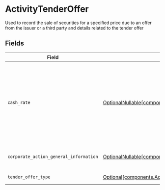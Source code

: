 # ActivityTenderOffer

Used to record the sale of securities for a specified price due to an offer from the issuer or a third party and details related to the tender offer


## Fields

| Field                                                                                                                                                                | Type                                                                                                                                                                 | Required                                                                                                                                                             | Description                                                                                                                                                          | Example                                                                                                                                                              |
| -------------------------------------------------------------------------------------------------------------------------------------------------------------------- | -------------------------------------------------------------------------------------------------------------------------------------------------------------------- | -------------------------------------------------------------------------------------------------------------------------------------------------------------------- | -------------------------------------------------------------------------------------------------------------------------------------------------------------------- | -------------------------------------------------------------------------------------------------------------------------------------------------------------------- |
| `cash_rate`                                                                                                                                                          | [OptionalNullable[components.ActivityTenderOfferCashRate]](../../models/components/activitytenderoffercashrate.md)                                                   | :heavy_minus_sign:                                                                                                                                                   | The rate (raw value, not a percentage, example: 50% will be .5 in this field) at which cash will be disbursed to the shareholder                                     | {<br/>"value": "0.25"<br/>}                                                                                                                                          |
| `corporate_action_general_information`                                                                                                                               | [OptionalNullable[components.ActivityTenderOfferCorporateActionGeneralInformation]](../../models/components/activitytenderoffercorporateactiongeneralinformation.md) | :heavy_minus_sign:                                                                                                                                                   | Common fields for corporate actions                                                                                                                                  |                                                                                                                                                                      |
| `tender_offer_type`                                                                                                                                                  | [Optional[components.ActivityTenderOfferType]](../../models/components/activitytenderoffertype.md)                                                                   | :heavy_minus_sign:                                                                                                                                                   | the type of tender offer                                                                                                                                             | DUTCH_AUCTION                                                                                                                                                        |